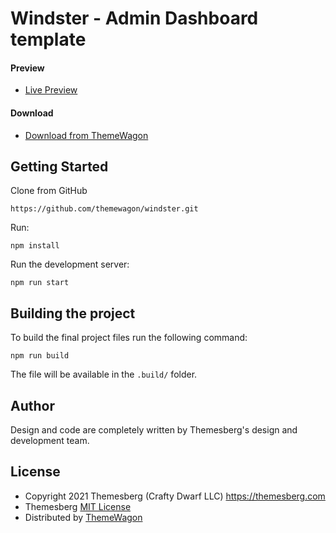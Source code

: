# Windster - Admin Dashboard template

#### Preview

- [Live Preview](https://themewagon.github.io/windster/)

#### Download

- [Download from ThemeWagon](https://themewagon.com/themes/dashboard-windster/)

## Getting Started

Clone from GitHub

```
https://github.com/themewagon/windster.git
```

Run:

```
npm install
```

Run the development server:

```
npm run start
```

## Building the project

To build the final project files run the following command:

```
npm run build
```

The file will be available in the `.build/` folder.

## Author

Design and code are completely written by Themesberg's design and development team.

## License

- Copyright 2021 Themesberg (Crafty Dwarf LLC) <https://themesberg.com>
- Themesberg [MIT License](https://themesberg.com/licensing#mit)
- Distributed by [ThemeWagon](https://themewagon.com)
